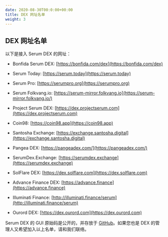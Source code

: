 ```yaml
---
date: 2020-08-30T00:0:00+00:00
title: DEX 网址名单
weight: 3
---
```


## DEX 网址名单

以下是接入 Serum DEX 的网址：

- Bonfida Serum DEX: [https://bonfida.com/dex](https://bonfida.com/dex)

- Serum Today: [https://serum.today](https://serum.today)

- Serum Pro: [https://serumpro.org](https://serumpro.org)

- Serum Folkvang.io: [https://serum-mirror.folkvang.io](https://serum-mirror.folkvang.io/)

- Project Serum DEX: [https://dex.projectserum.com](https://dex.projectserum.com)

- Coin98: [https://coin98.app](https://coin98.app)

- Santosha Exchange: [https://exchange.santosha.digital](https://exchange.santosha.digital)

- Pangea DEX: [https://pangeadex.com/](https://pangeadex.com/)

- SerumDex.Exchange: [https://serumdex.exchange](https://serumdex.exchange)

- SolFlare DEX: [https://dex.solflare.com](https://dex.solflare.com)

- Advance Finance DEX: [https://advance.finance](https://advance.finance)

- Illuminati Finance: [http://illuminati.finance/serum](http://illuminati.finance/serum)

- Ourord DEX: [https://dex.ourord.com](https://dex.ourord.com)

Serum DEX 的 GUI 原始码是公开的，并存放于 [GitHub](https://github.com/project-serum/serum-dex-ui)。如果您也是 DEX 的管理人又希望加入以上名单，请和我们联络。
